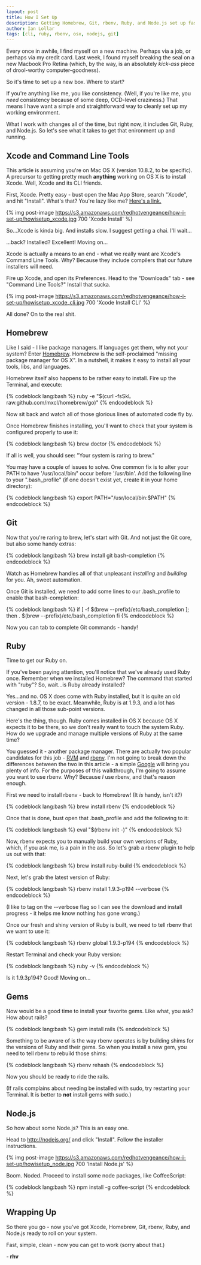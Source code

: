 ```yaml
---
layout: post
title: How I Set Up
description: Getting Homebrew, Git, rbenv, Ruby, and Node.js set up fast.
author: Ian Lollar
tags: [cli, ruby, rbenv, osx, nodejs, git]
---
```


Every once in awhile, I find myself on a new machine. Perhaps via a job, or perhaps via my credit card. Last week, I found myself breaking the seal on a new Macbook Pro Retina (which, by the way, is an absolutely *kick-ass* piece of drool-worthy computer-goodness).

So it's time to set up a new box. Where to start?

If you're anything like me, you like consistency. (Well, if you're like me, you *need* consistency because of some deep, OCD-level craziness.) That means I have want a simple and straightforward way to cleanly set up my working environment.

What I work with changes all of the time, but right now, it includes Git, Ruby, and Node.js. So let's see what it takes to get that enironment up and running.

<!--more-->

## Xcode and Command Line Tools

This article is assuming you're on Mac OS X (version 10.8.2, to be specific). A precursor to getting pretty much **anything** working on OS X is to install Xcode. Well, Xcode and its CLI friends.

First, Xcode. Pretty easy - bust open the Mac App Store, search "Xcode", and hit "Install". What's that? You're lazy like me? [Here's a link.](https://itunes.apple.com/us/app/xcode/id497799835)

{% img post-image https://s3.amazonaws.com/redhotvengeance/how-i-set-up/howisetup_xcode.jpg 700 'Xcode Install' %}

So...Xcode is kinda big. And installs slow. I suggest getting a chai. I'll wait...

...back? Installed? Excellent! Moving on...

Xcode is actually a means to an end - what we really want are Xcode's Command Line Tools. Why? Because they include compilers that our future installers will need.

Fire up Xcode, and open its Preferences. Head to the "Downloads" tab - see "Command Line Tools?" Install that sucka.

{% img post-image https://s3.amazonaws.com/redhotvengeance/how-i-set-up/howisetup_xcode_cli.jpg 700 'Xcode Install CLI' %}

All done? On to the real shit.

## Homebrew

Like I said - I like package managers. If languages get them, why not your system? Enter [Homebrew](http://mxcl.github.com/homebrew/). Homebrew is the self-proclaimed "missing package manager for OS X". In a nutshell, it makes it easy to install all your tools, libs, and languages.

Homebrew itself also happens to be rather easy to install. Fire up the Terminal, and execute:

{% codeblock lang:bash %}
ruby -e "$(curl -fsSkL raw.github.com/mxcl/homebrew/go)"
{% endcodeblock %}

Now sit back and watch all of those glorious lines of automated code fly by.

Once Homebrew finishes installing, you'll want to check that your system is configured properly to use it:

{% codeblock lang:bash %}
brew doctor
{% endcodeblock %}

If all is well, you should see: "Your system is raring to brew."

You may have a couple of issues to solve. One common fix is to alter your PATH to have '/usr/local/bin/' occur before '/usr/bin'. Add the following line to your ".bash_profile" (if one doesn't exist yet, create it in your home directory):

{% codeblock lang:bash %}
export PATH="/usr/local/bin:$PATH"
{% endcodeblock %}

## Git

Now that you're raring to brew, let's start with Git. And not just the Git core, but also some handy extras:

{% codeblock lang:bash %}
brew install git bash-completion
{% endcodeblock %}

Watch as Homebrew handles all of that unpleasant *installing* and *building* for you. Ah, sweet automation.

Once Git is installed, we need to add some lines to our .bash_profile to enable that bash-completion:

{% codeblock lang:bash %}
if [ -f $(brew --prefix)/etc/bash_completion ]; then
  . $(brew --prefix)/etc/bash_completion
fi
{% endcodeblock %}

Now you can tab to complete Git commands - handy!

## Ruby

Time to get our Ruby on.

If you've been paying attention, you'll notice that we've already used Ruby once. Remember when we installed Homebrew? The command that started with "ruby"? So, wait...is Ruby already installed?

Yes...and no. OS X does come with Ruby installed, but it is quite an old version - 1.8.7, to be exact. Meanwhile, Ruby is at 1.9.3, and a lot has changed in all those sub-point versions.

Here's the thing, though. Ruby comes installed in OS X because OS X expects it to be there, so we don't really want to touch the system Ruby. How do we upgrade and manage multiple versions of Ruby at the same time?

You guessed it - another package manager. There are actually two popular candidates for this job - [RVM](https://rvm.io/) and [rbenv](https://github.com/sstephenson/rbenv). I'm not going to break down the differences between the two in this article - a simple [Google](http://bit.ly/TrImyr) will bring you plenty of info. For the purposes of this walkthrough, I'm going to assume you want to use rbenv. Why? Because *I* use rbenv, and that's reason enough.

First we need to install rbenv - back to Homebrew! (It *is* handy, isn't it?)

{% codeblock lang:bash %}
brew install rbenv
{% endcodeblock %}

Once that is done, bust open that .bash_profile and add the following to it:

{% codeblock lang:bash %}
eval "$(rbenv init -)"
{% endcodeblock %}

Now, rbenv expects you to manually build your own versions of Ruby, which, if you ask me, is a pain in the ass. So let's grab a rbenv plugin to help us out with that:

{% codeblock lang:bash %}
brew install ruby-build
{% endcodeblock %}

Next, let's grab the latest version of Ruby:

{% codeblock lang:bash %}
rbenv install 1.9.3-p194 --verbose
{% endcodeblock %}

(I like to tag on the --verbose flag so I can see the download and install progress - it helps me know nothing has gone wrong.)

Once our fresh and shiny version of Ruby is built, we need to tell rbenv that we want to use it:

{% codeblock lang:bash %}
rbenv global 1.9.3-p194
{% endcodeblock %}

Restart Terminal and check your Ruby version:

{% codeblock lang:bash %}
ruby -v
{% endcodeblock %}

Is it 1.9.3p194? Good! Moving on…

## Gems

Now would be a good time to install your favorite gems. Like what, you ask? How about rails?

{% codeblock lang:bash %}
gem install rails
{% endcodeblock %}

Something to be aware of is the way rbenv operates is by building shims for the versions of Ruby and their gems. So when you install a new gem, you need to tell rbenv to rebuild those shims:

{% codeblock lang:bash %}
rbenv rehash
{% endcodeblock %}

Now you should be ready to ride the rails.

(If rails complains about needing be installed with sudo, try restarting your Terminal. It is better to **not** install gems with sudo.)

## Node.js

So how about some Node.js? This is an easy one.

Head to http://nodejs.org/ and click "Install". Follow the installer instructions.

{% img post-image https://s3.amazonaws.com/redhotvengeance/how-i-set-up/howisetup_node.jpg 700 'Install Node.js' %}

Boom. Noded. Proceed to install some node packages, like CoffeeScript:

{% codeblock lang:bash %}
npm install -g coffee-script
{% endcodeblock %}

## Wrapping Up

So there you go - now you've got Xcode, Homebrew, Git, rbenv, Ruby, and Node.js ready to roll on your system.

Fast, simple, clean - now you can get to work (sorry about that.)

**- rhv**